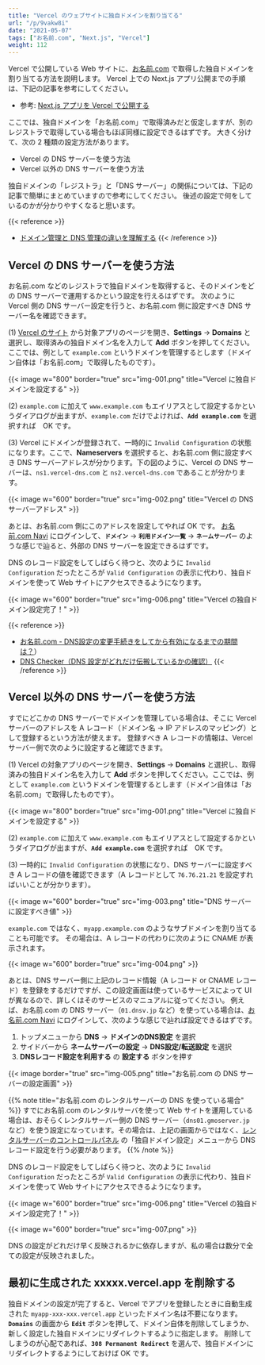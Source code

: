 ```yaml
---
title: "Vercel のウェブサイトに独自ドメインを割り当てる"
url: "/p/9vakw8i"
date: "2021-05-07"
tags: ["お名前.com", "Next.js", "Vercel"]
weight: 112
---
```


Vercel で公開している Web サイトに、[お名前.com](https://www.onamae.com/) で取得した独自ドメインを割り当てる方法を説明します。
Vercel 上での Next.js アプリ公開までの手順は、下記の記事を参考にしてください。

- 参考: [Next.js アプリを Vercel で公開する](/p/j6ht5fq)

ここでは、独自ドメインを「お名前.com」で取得済みだと仮定しますが、別のレジストラで取得している場合もほぼ同様に設定できるはずです。
大きく分けて、次の 2 種類の設定方法があります。

- Vercel の DNS サーバーを使う方法
- Vercel 以外の DNS サーバーを使う方法

独自ドメインの「レジストラ」と「DNS サーバー」の関係については、下記の記事で簡単にまとめていますので参考にしてください。
後述の設定で何をしているのかが分かりやすくなると思います。

{{< reference >}}
- [ドメイン管理と DNS 管理の違いを理解する](/p/bwamwgp)
{{< /reference >}}


Vercel の DNS サーバーを使う方法
----

お名前.com などのレジストラで独自ドメインを取得すると、そのドメインをどの DNS サーバーで運用するかという設定を行えるはずです。
次のように Vercel 側の DNS サーバー設定を行うと、お名前.com 側に設定すべき DNS サーバー名を確認できます。

(1) [Vercel のサイト](https://vercel.com/) から対象アプリのページを開き、__Settings__ → __Domains__ と選択し、取得済みの独自ドメイン名を入力して __Add__ ボタンを押してください。ここでは、例として `example.com` というドメインを管理するとします（ドメイン自体は「お名前.com」で取得したものです）。

{{< image w="800" border="true" src="img-001.png" title="Vercel に独自ドメインを設定する" >}}

(2) `example.com` に加えて `www.example.com` もエイリアスとして設定するかというダイアログが出ますが、`example.com` だけでよければ、__`Add example.com`__ を選択すれば　OK です。

(3) Vercel にドメインが登録されて、一時的に `Invalid Configuration` の状態になります。ここで、__Nameservers__ を選択すると、お名前.com 側に設定すべき DNS サーバーアドレスが分かります。下の図のように、Vercel の DNS サーバーは、`ns1.vercel-dns.com` と `ns2.vercel-dns.com` であることが分かります。

{{< image w="600" border="true" src="img-002.png" title="Vercel の DNS サーバーアドレス" >}}

あとは、お名前.com 側にこのアドレスを設定してやれば OK です。
[お名前.com Navi](https://www.onamae.com/navi/login/) にログインして、__`ドメイン`__ → __`利用ドメイン一覧`__ → __`ネームサーバー`__ のような感じで辿ると、外部の DNS サーバーを設定できるはずです。

DNS のレコード設定をしてしばらく待つと、次のように `Invalid Configuration` だったところが `Valid Configuration` の表示に代わり、独自ドメインを使って Web サイトにアクセスできるようになります。

{{< image w="600" border="true" src="img-006.png" title="Vercel の独自ドメイン設定完了！" >}}

{{< reference >}}
- [お名前.com - DNS設定の変更手続きをしてから有効になるまでの期間は？](https://help.onamae.com/answer/8081)）
- [DNS Checker（DNS 設定がどれだけ伝搬しているかの確認）](https://www.whatsmydns.net/)
{{< /reference >}}


Vercel 以外の DNS サーバーを使う方法
----

すでにどこかの DNS サーバーでドメインを管理している場合は、そこに Vercel サーバーのアドレスを A レコード（ドメイン名 → IP アドレスのマッピング）として登録するという方法が使えます。
登録すべき A レコードの情報は、Vercel サーバー側で次のように設定すると確認できます。

(1) Vercel の対象アプリのページを開き、__Settings__ → __Domains__ と選択し、取得済みの独自ドメイン名を入力して __Add__ ボタンを押してください。ここでは、例として `example.com` というドメインを管理するとします（ドメイン自体は「お名前.com」で取得したものです）。

{{< image w="800" border="true" src="img-001.png" title="Vercel に独自ドメインを設定する" >}}

(2) `example.com` に加えて `www.example.com` もエイリアスとして設定するかというダイアログが出ますが、__`Add example.com`__ を選択すれば　OK です。

(3) 一時的に `Invalid Configuration` の状態になり、DNS サーバーに設定すべき A レコードの値を確認できます（A レコードとして `76.76.21.21` を設定すればいいことが分かります）。

{{< image w="600" border="true" src="img-003.png" title="DNS サーバーに設定すべき値" >}}

`example.com` ではなく、`myapp.example.com` のようなサブドメインを割り当てることも可能です。
その場合は、A レコードの代わりに次のように CNAME が表示されます。

{{< image w="600" border="true" src="img-004.png" >}}

あとは、DNS サーバー側に上記のレコード情報（A レコード or CNAME レコード）を登録をするだけですが、この設定画面は使っているサービスによって UI が異なるので、詳しくはそのサービスのマニュアルに従ってください。
例えば、お名前.com の DNS サーバー（`01.dnsv.jp` など）を使っている場合は、[お名前.com Navi](https://www.onamae.com/navi/login/) にログインして、次のような感じで辿れば設定できるはずです。

1. トップメニューから __DNS__ → __ドメインのDNS設定__ を選択
2. サイドバーから __ネームサーバーの設定__ → __DNS設定/転送設定__ を選択
3. __DNSレコード設定を利用する__ の __設定する__ ボタンを押す

{{< image border="true" src="img-005.png" title="お名前.com の DNS サーバーの設定画面" >}}

{{% note title="お名前.com のレンタルサーバーの DNS を使っている場合" %}}
すでにお名前.com のレンタルサーバを使って Web サイトを運用している場合は、おそらくレンタルサーバー側の DNS サーバー（`dns01.gmoserver.jp` など）を使う設定になっています。その場合は、上記の画面からではなく、[レンタルサーバーのコントロールパネル](https://cp.rentalserver.jp/Login.aspx) の「独自ドメイン設定」メニューから DNS レコード設定を行う必要があります。
{{% /note %}}

DNS のレコード設定をしてしばらく待つと、次のように `Invalid Configuration` だったところが `Valid Configuration` の表示に代わり、独自ドメインを使って Web サイトにアクセスできるようになります。

{{< image w="600" border="true" src="img-006.png" title="Vercel の独自ドメイン設定完了！" >}}

{{< image w="600" border="true" src="img-007.png" >}}

DNS の設定がどれだけ早く反映されるかに依存しますが、私の場合は数分で全ての設定が反映されました。


最初に生成された xxxxx.vercel.app を削除する
----

独自ドメインの設定が完了すると、Vercel でアプリを登録したときに自動生成された `myapp-xxx-xxx.vercel.app` といったドメイン名は不要になります。
__`Domains`__ の画面から __`Edit`__ ボタンを押して、ドメイン自体を削除してしまうか、新しく設定した独自ドメインにリダイレクトするように指定します。
削除してしまうのが心配であれば、__`308 Permanent Redirect`__ を選んで、独自ドメインにリダイレクトするようにしておけば OK です。

